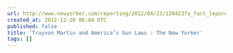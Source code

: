 ```yaml
---
url: http://www.newyorker.com/reporting/2012/04/23/120423fa_fact_lepore?currentPage=all&mobify=0
created_at: 2012-12-20 06:04 UTC
published: false
title: 'Trayvon Martin and America’s Gun Laws : The New Yorker'
tags: []
---
```



